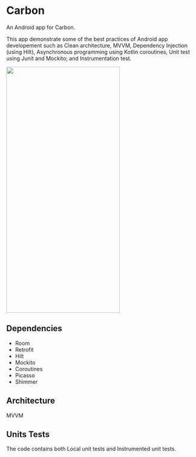 # Carbon

An Android app for Carbon.

This app demonstrate some of the best practices of Android app developement such as Clean architecture, MVVM, Dependency Injection (using Hilt), Asynchronous programming using Kotlin coroutines, Unit test using Junit and Mockito; and Instrumentation test.

<img src="https://firebasestorage.googleapis.com/v0/b/uploadvideo-4d8f6.appspot.com/o/Screenshot_20210204_031326.png?alt=media&token=a75ffda4a-eabc-400e-9633-b41e7c20492e" width="300" height="650">

## Dependencies
- Room
- Retrofit
- Hilt
- Mockito
- Coroutines
- Picasso
- Shimmer

## Architecture
MVVM

## Units Tests
The code contains both Local unit tests and Instrumented unit tests.
